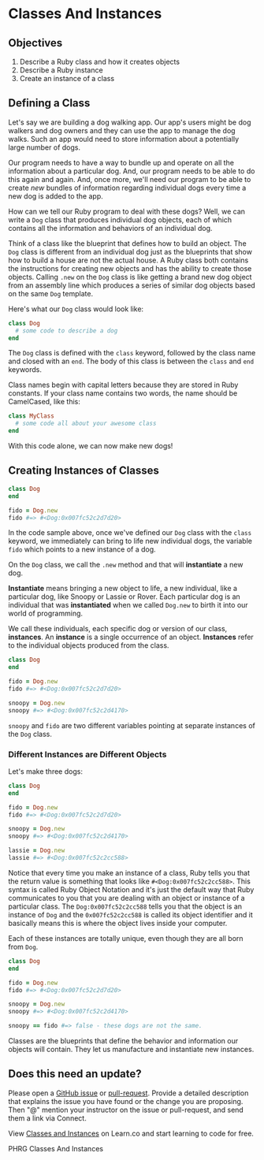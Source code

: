 # Classes And Instances

## Objectives

1. Describe a Ruby class and how it creates objects
2. Describe a Ruby instance 
3. Create an instance of a class

## Defining a Class

Let's say we are building a dog walking app. Our app's users might be dog walkers and dog owners and they can use the app to manage the dog walks. Such an app would need to store information about a potentially large number of dogs.

Our program needs to have a way to bundle up and operate on all the information about a particular dog. And, our program needs to be able to do this again and again. And, once more, we'll need our program to be able to create *new* bundles of information regarding individual dogs every time a new dog is added to the app.

How can we tell our Ruby program to deal with these dogs? Well, we can write a `Dog` class that produces individual dog objects, each of which contains all the information and behaviors of an individual dog.

Think of a class like the blueprint that defines how to build an object.  The `Dog` class is different from an individual dog just as the blueprints that show how to build a house are not the actual house. A Ruby class both contains the instructions for creating new objects and has the ability to create those objects. Calling `.new` on the `Dog` class is like getting a brand new dog object from an assembly line which produces a series of similar dog objects based on the same `Dog` template. 



Here's what our `Dog` class would look like:

```ruby
class Dog
  # some code to describe a dog
end
```

The `Dog` class is defined with the `class` keyword, followed by the class name and closed with an `end`. The body of this class is between the `class` and `end` keywords.  

Class names begin with capital letters because they are stored in Ruby constants. If your class name contains two words, the name should be CamelCased, like this:

```ruby
class MyClass
  # some code all about your awesome class
end
```

With this code alone, we can now make new dogs!

## Creating Instances of Classes

```ruby
class Dog
end

fido = Dog.new
fido #=> #<Dog:0x007fc52c2d7d20>
```

In the code sample above, once we've defined our `Dog` class with the `class` keyword, we immediately can bring to life new individual dogs, the variable `fido` which points to a new instance of a dog.

On the `Dog` class, we call the `.new` method and that will **instantiate** a new dog.

**Instantiate** means bringing a new object to life, a new individual, like a particular dog, like Snoopy or Lassie or Rover. Each particular dog is an individual that was **instantiated** when we called `Dog.new` to birth it into our world of programming.

We call these individuals, each specific dog or version of our class, **instances**. An **instance** is a single occurrence of an object. **Instances** refer to the individual objects produced from the class.

```ruby
class Dog
end

fido = Dog.new
fido #=> #<Dog:0x007fc52c2d7d20>

snoopy = Dog.new
snoopy #=> #<Dog:0x007fc52c2d4170>
```

`snoopy` and `fido` are two different variables pointing at separate instances of the `Dog` class.

### Different Instances are Different Objects

Let's make three dogs:

```ruby
class Dog
end

fido = Dog.new
fido #=> #<Dog:0x007fc52c2d7d20>

snoopy = Dog.new
snoopy #=> #<Dog:0x007fc52c2d4170>

lassie = Dog.new
lassie #=> #<Dog:0x007fc52c2cc588>
```

Notice that every time you make an instance of a class, Ruby tells you that the return value is something that looks like `#<Dog:0x007fc52c2cc588>`. This syntax is called Ruby Object Notation and it's just the default way that Ruby communicates to you that you are dealing with an object or instance of a particular class. The `Dog:0x007fc52c2cc588` tells you that the object is an instance of `Dog` and the `0x007fc52c2cc588` is called its object identifier and it basically means this is where the object lives inside your computer.

Each of these instances are totally unique, even though they are all born from `Dog`.

```ruby
class Dog
end

fido = Dog.new
fido #=> #<Dog:0x007fc52c2d7d20>

snoopy = Dog.new
snoopy #=> #<Dog:0x007fc52c2d4170>

snoopy == fido #=> false - these dogs are not the same.
```

Classes are the blueprints that define the behavior and information our objects will contain. They let us manufacture and instantiate new instances.

## Does this need an update?
 Please open a [GitHub issue](https://github.com/learn-co-curriculum/phrg-ruby-intro-to-classes-and-instances/issues) or [pull-request](https://github.com/learn-co-curriculum/phrg-ruby-intro-to-classes-and-instances/pulls). Provide a detailed description that explains the issue you have found or the change you are proposing. Then "@" mention your instructor on the issue or pull-request, and send them a link via Connect.

<p class='util--hide'>View <a href='https://learn.co/lessons/ruby-intro-to-classes-and-instances'>Classes and Instances</a> on Learn.co and start learning to code for free.</p>
<p data-visibility='hidden'>PHRG Classes And Instances</p>
